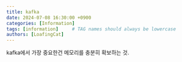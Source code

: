 ```yaml
---
title: kafka
date: 2024-07-08 16:30:00 +0900
categories: [Information]
tags: [information]     # TAG names should always be lowercase
authors: [LoafingCat]
---
```



kafka에서 가장 중요한건 메모리를 충분히 확보하는 것.

